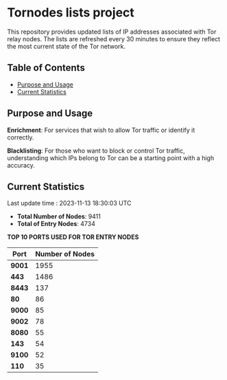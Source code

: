 # Tornodes lists project

This repository provides updated lists of IP addresses associated with Tor relay nodes. The lists are refreshed every 30 minutes to ensure they reflect the most current state of the Tor network.

## Table of Contents

- [Purpose and Usage](#purpose-and-usage)
- [Current Statistics](#current-statistics)


## Purpose and Usage

**Enrichment**: For services that wish to allow Tor traffic or identify it correctly.

**Blacklisting**: For those who want to block or control Tor traffic, understanding which IPs belong to Tor can be a starting point with a high accuracy.

## Current Statistics

Last update time : 2023-11-13 18:30:03 UTC

- **Total Number of Nodes**: 9411
- **Total of Entry Nodes**: 4734

**TOP 10 PORTS USED FOR TOR ENTRY NODES**

| **Port** | **Number of Nodes** |
|------|-----------------|
| **9001**   | 1955  |
| **443**   | 1486  |
| **8443**   | 137  |
| **80**   | 86  |
| **9000**   | 85  |
| **9002**   | 78  |
| **8080**   | 55  |
| **143**   | 54  |
| **9100**   | 52  |
| **110**   | 35  |

